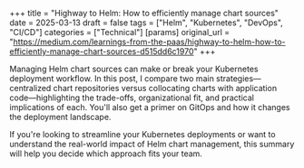 +++
title = "Highway to Helm: How to efficiently manage chart sources"
date = 2025-03-13
draft = false
tags = ["Helm", "Kubernetes", "DevOps", "CI/CD"]
categories = ["Technical"]
[params]
  original_url = "https://medium.com/learnings-from-the-paas/highway-to-helm-how-to-efficiently-manage-chart-sources-d515dd6c1970"
+++

Managing Helm chart sources can make or break your Kubernetes deployment workflow.
In this post, I compare two main strategies—centralized chart repositories versus collocating charts with application code—highlighting the trade-offs,
organizational fit, and practical implications of each. You'll also get a primer on GitOps and how it changes the deployment landscape.

If you're looking to streamline your Kubernetes deployments or want to understand the real-world impact of Helm chart management, this summary will help you decide which approach fits your team.
